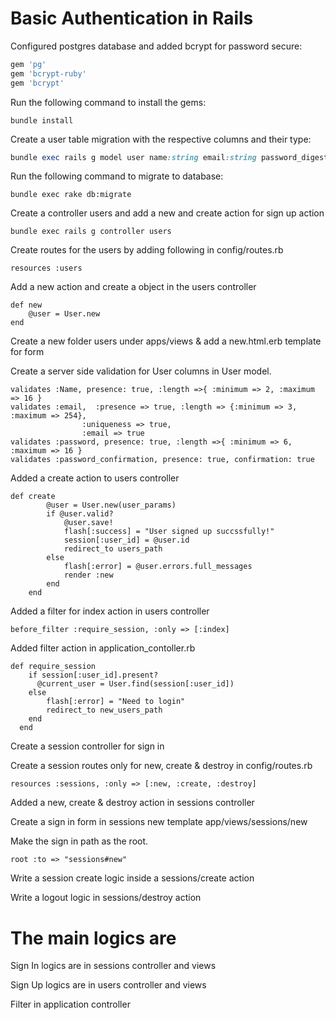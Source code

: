# Basic Authentication in Rails
Configured postgres database and added bcrypt for password secure:

```ruby
gem 'pg'
gem 'bcrypt-ruby'
gem 'bcrypt'
```
Run the following command to install the gems:

```
bundle install
```

Create a user table migration with the respective columns and their type:

```ruby
bundle exec rails g model user name:string email:string password_digest:string auth_token:string
```

Run the following command to migrate to database:

```
bundle exec rake db:migrate
```

Create a controller users and add a new and create action for sign up action

```
bundle exec rails g controller users
```
Create routes for the users by adding following in config/routes.rb

```
resources :users
```

Add a new action and create a object in the users controller

```
def new
	@user = User.new
end
```
Create a new folder users under apps/views & add a new.html.erb template for form

Create a server side validation for User columns in User model.

```
validates :Name, presence: true, :length =>{ :minimum => 2, :maximum => 16 }
validates :email,  :presence => true, :length => {:minimum => 3, :maximum => 254},
                :uniqueness => true,
                :email => true
validates :password, presence: true, :length =>{ :minimum => 6, :maximum => 16 }
validates :password_confirmation, presence: true, confirmation: true
```

Added a create action to users controller

```
def create
		@user = User.new(user_params)
		if @user.valid?
			@user.save!
			flash[:success] = "User signed up succssfully!"
			session[:user_id] = @user.id
			redirect_to users_path
		else
			flash[:error] = @user.errors.full_messages
			render :new
		end
	end
```
Added a filter for index action in users controller

```
before_filter :require_session, :only => [:index]
```
Added filter action in application_contoller.rb
```
def require_session
  	if session[:user_id].present?
  	  @current_user = User.find(session[:user_id])
  	else
  		flash[:error] = "Need to login"
  		redirect_to new_users_path
  	end
  end
```

Create a session controller for sign in

Create a session routes only for new, create & destroy in config/routes.rb
```
resources :sessions, :only => [:new, :create, :destroy]
```

Added a new, create & destroy action in sessions controller

Create a sign in form in sessions new template app/views/sessions/new

Make the sign in path as the root.
```
root :to => "sessions#new"
```
Write a session create logic inside a sessions/create action

Write a logout logic in sessions/destroy action


# The main logics are 
Sign In logics are in sessions controller and views

Sign Up logics are in users controller and views

Filter in application controller